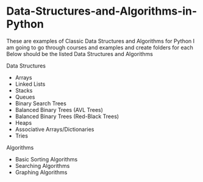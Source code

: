 # Data-Structures-and-Algorithms-in-Python

These are examples of Classic Data Structures and Algorithms for Python
I am going to go through courses and examples and create folders for each
Below should be the listed Data Structures and Algorithms

Data Structures
- Arrays
- Linked Lists
- Stacks
- Queues
- Binary Search Trees
 - Balanced Binary Trees (AVL Trees)
 - Balanced Binary Trees (Red-Black Trees)
- Heaps
- Associative Arrays/Dictionaries
- Tries

Algorithms
- Basic Sorting Algorithms
- Searching Algorithms
- Graphing Algorithms
